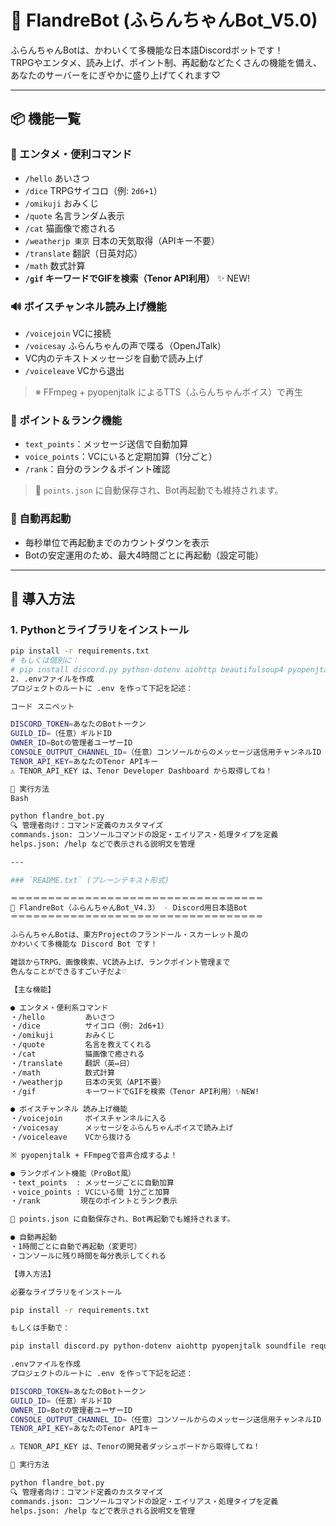 # 🌟 FlandreBot (ふらんちゃんBot_V5.0)

ふらんちゃんBotは、かわいくて多機能な日本語Discordボットです！  
TRPGやエンタメ、読み上げ、ポイント制、再起動などたくさんの機能を備え、  
あなたのサーバーをにぎやかに盛り上げてくれます♡

---

## 📦 機能一覧

### 🎉 エンタメ・便利コマンド
- `/hello` あいさつ
- `/dice` TRPGサイコロ（例: `2d6+1`）
- `/omikuji` おみくじ
- `/quote` 名言ランダム表示
- `/cat` 猫画像で癒される
- `/weatherjp 東京` 日本の天気取得（APIキー不要）
- `/translate` 翻訳（日英対応）
- `/math` 数式計算
- **`/gif` キーワードでGIFを検索（Tenor API利用）** ✨ NEW!

### 🔊 ボイスチャンネル読み上げ機能
- `/voicejoin` VCに接続
- `/voicesay` ふらんちゃんの声で喋る（OpenJTalk）
- VC内のテキストメッセージを自動で読み上げ
- `/voiceleave` VCから退出

> ※ FFmpeg + pyopenjtalk によるTTS（ふらんちゃんボイス）で再生

### 💬 ポイント＆ランク機能
- `text_points`：メッセージ送信で自動加算
- `voice_points`：VCにいると定期加算（1分ごと）
- `/rank`：自分のランク＆ポイント確認

> 💾 `points.json` に自動保存され、Bot再起動でも維持されます。

### 🔁 自動再起動
- 毎秒単位で再起動までのカウントダウンを表示
- Botの安定運用のため、最大4時間ごとに再起動（設定可能）

---

## 🚀 導入方法

### 1. Pythonとライブラリをインストール

```bash
pip install -r requirements.txt
# もしくは個別に：
# pip install discord.py python-dotenv aiohttp beautifulsoup4 pyopenjtalk soundfile requests
2. .envファイルを作成
プロジェクトのルートに .env を作って下記を記述：

コード スニペット

DISCORD_TOKEN=あなたのBotトークン
GUILD_ID=（任意）ギルドID
OWNER_ID=Botの管理者ユーザーID
CONSOLE_OUTPUT_CHANNEL_ID=（任意）コンソールからのメッセージ送信用チャンネルID
TENOR_API_KEY=あなたのTenor APIキー
⚠️ TENOR_API_KEY は、Tenor Developer Dashboard から取得してね！

🔧 実行方法
Bash

python flandre_bot.py
🔍 管理者向け：コマンド定義のカスタマイズ
commands.json: コンソールコマンドの設定・エイリアス・処理タイプを定義
helps.json: /help などで表示される説明文を管理

---

### `README.txt` (プレーンテキスト形式)

＝＝＝＝＝＝＝＝＝＝＝＝＝＝＝＝＝＝＝＝＝＝＝＝＝＝＝＝＝＝＝＝＝＝
🌟 FlandreBot（ふらんちゃんBot_V4.3） - Discord用日本語Bot
＝＝＝＝＝＝＝＝＝＝＝＝＝＝＝＝＝＝＝＝＝＝＝＝＝＝＝＝＝＝＝＝＝＝

ふらんちゃんBotは、東方Projectのフランドール・スカーレット風の
かわいくて多機能な Discord Bot です！

雑談からTRPG、画像検索、VC読み上げ、ランクポイント管理まで
色んなことができるすごい子だよ♡

【主な機能】

● エンタメ・便利系コマンド
・/hello         あいさつ
・/dice          サイコロ（例: 2d6+1）
・/omikuji       おみくじ
・/quote         名言を教えてくれる
・/cat           猫画像で癒される
・/translate     翻訳（英⇔日）
・/math          数式計算
・/weatherjp     日本の天気（API不要）
・/gif           キーワードでGIFを検索（Tenor API利用）✨NEW!

● ボイスチャンネル 読み上げ機能
・/voicejoin     ボイスチャンネルに入る
・/voicesay      メッセージをふらんちゃんボイスで読み上げ
・/voiceleave    VCから抜ける

※ pyopenjtalk + FFmpegで音声合成するよ！

● ランクポイント機能（ProBot風）
・text_points  : メッセージごとに自動加算
・voice_points : VCにいる間 1分ごと加算
・/rank         現在のポイントとランク表示

💾 points.json に自動保存され、Bot再起動でも維持されます。

● 自動再起動
・1時間ごとに自動で再起動（変更可）
・コンソールに残り時間を毎分表示してくれる

【導入方法】

必要なライブラリをインストール

pip install -r requirements.txt

もしくは手動で：

pip install discord.py python-dotenv aiohttp pyopenjtalk soundfile requests beautifulsoup4

.envファイルを作成
プロジェクトのルートに .env を作って下記を記述：

DISCORD_TOKEN=あなたのBotトークン
GUILD_ID=（任意）ギルドID
OWNER_ID=Botの管理者ユーザーID
CONSOLE_OUTPUT_CHANNEL_ID=（任意）コンソールからのメッセージ送信用チャンネルID
TENOR_API_KEY=あなたのTenor APIキー

⚠️ TENOR_API_KEY は、Tenorの開発者ダッシュボードから取得してね！

🔧 実行方法

python flandre_bot.py
🔍 管理者向け：コマンド定義のカスタマイズ
commands.json: コンソールコマンドの設定・エイリアス・処理タイプを定義
helps.json: /help などで表示される説明文を管理